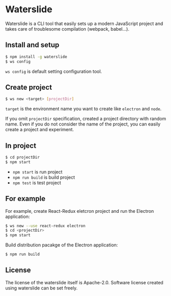 # Waterslide

Waterslide is a CLI tool that easily sets up a modern JavaScript project and takes care of troublesome compilation (webpack, babel...).

## Install and setup

```sh
$ npm install -g waterslide
$ ws config
```

`ws config` is default setting configuration tool.

## Create project

```sh
$ ws new <target> [projectDir]
```

`target` is the environment name you want to create like `electron` and `node`.

If you omit `projectDir` specification, created a project directory with random name. Even if you do not consider the name of the project, you can easily create a project and experiment.

## In project

```sh
$ cd projectDir
$ npm start
```

* `npm start` is run project
* `npm run build` is build project
* `npm test` is test project

## For example

For example, create React-Redux eletcron project and run the Electron application:

```sh
$ ws new --use react-redux electron
$ cd <projectDir>
$ npm start
```

Build distribution pacakge of the Electron application:

```sh
$ npm run build
```

## License

The license of the waterslide itself is Apache-2.0. Software license created using waterslide can be set freely.
